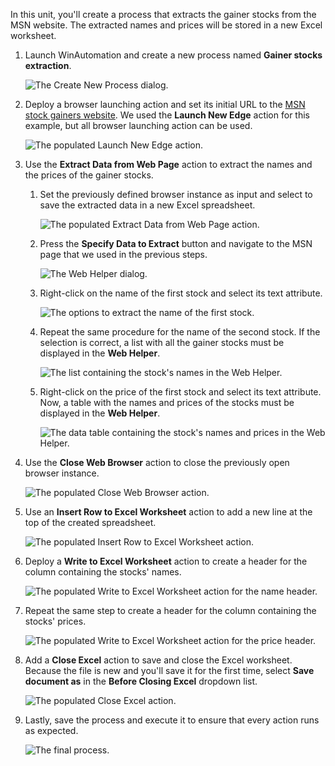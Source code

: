 In this unit, you'll create a process that extracts the gainer stocks from the MSN website. The extracted names and prices will be stored in a new Excel worksheet. 

1. Launch WinAutomation and create a new process named **Gainer stocks extraction**.

    ![The Create New Process dialog.](..\media\create-new-process.png)

1. Deploy a browser launching action and set its initial URL to the [MSN stock gainers website](https://www.msn.com/en-us/money/markets/marketmovers/fi-gainers). We used the **Launch New Edge** action for this example, but all browser launching action can be used. 

    ![The populated Launch New Edge action.](..\media\launch-new-edge-action-url.png)

1. Use the **Extract Data from Web Page** action to extract the names and the prices of the gainer stocks. 

    1. Set the previously defined browser instance as input and select to save the extracted data in a new Excel spreadsheet.

        ![The populated Extract Data from Web Page action.](..\media\extract-data-from-web-page-configuration.png)

    1. Press the **Specify Data to Extract** button and navigate to the MSN page that we used in the previous steps.

        ![The Web Helper dialog.](..\media\web-helper-url.png)

    1. Right-click on the name of the first stock and select its text attribute.

        ![The options to extract the name of the first stock.](..\media\extract-first-name.png)

    1. Repeat the same procedure for the name of the second stock. If the selection is correct, a list with all the gainer stocks must be displayed in the **Web Helper**.

        ![The list containing the stock's names in the Web Helper.](..\media\extract-names.png)

    1. Right-click on the price of the first stock and select its text attribute. Now, a table with the names and prices of the stocks must be displayed in the **Web Helper**.

        ![The data table containing the stock's names and prices in the Web Helper.](..\media\extract-prices.png)

1. Use the **Close Web Browser** action to close the previously open browser instance.

    ![The populated Close Web Browser action.](..\media\close-web-browser.png)

1. Use an **Insert Row to Excel Worksheet** action to add a new line at the top of the created spreadsheet.

    ![The populated Insert Row to Excel Worksheet action.](..\media\insert-row-to-excel-worksheet.png)

1. Deploy a **Write to Excel Worksheet** action to create a header for the column containing the stocks' names. 

    ![The populated Write to Excel Worksheet action for the name header.](..\media\write-to-excel-worksheet-name.png)

1. Repeat the same step to create a header for the column containing the stocks' prices. 

    ![The populated Write to Excel Worksheet action for the price header.](..\media\write-to-excel-worksheet-price.png)

1. Add a **Close Excel** action to save and close the Excel worksheet. Because the file is new and you'll save it for the first time, select **Save document as** in the **Before Closing Excel** dropdown list. 

    ![The populated Close Excel action.](..\media\write-to-excel-worksheet-price.png)

1. Lastly, save the process and execute it to ensure that every action runs as expected. 

    ![The final process.](..\media\final-process.png)